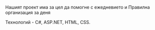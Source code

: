 Нашият проект има за цел да помогне с ежедневието и Правилна организация за деня

Технологий - C#, ASP.NET, HTML, CSS.
